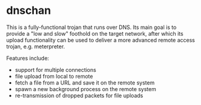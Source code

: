 dnschan
=======

This is a fully-functional trojan that runs over DNS. Its main goal is
to provide a "low and slow" foothold on the target network, after which
its upload functionality can be used to deliver a more advanced remote
access trojan, e.g. meterpreter.

Features include:
- support for multiple connections
- file upload from local to remote
- fetch a file from a URL and save it on the remote system
- spawn a new background process on the remote system
- re-transmission of dropped packets for file uploads
